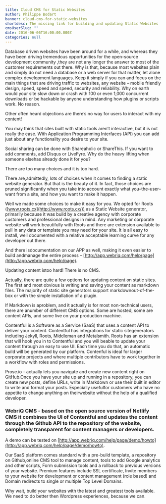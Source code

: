 ```yaml
---
title: Cloud CMS for Static Websites
author: Philippe Bodart
banner: cloud-cms-for-static-websites
shortdesc: The missing link for building and updating Static Websites
cmsUserSlug: ""
date: 2016-06-06T16:00:00.000Z
categories: null
---
```


Database driven websites have been around for a while, and whereas they have been driving tremendous opportunities for the open-source development community ,they are not any longer the answer to most of the customer requirements out there. Why is that, because most websites plain and simply do not need a database or a web server for that matter, let alone complex development languages. Keep it simply if you can and focus on the main things that are driving traffic to websites, any website – mobile friendly design, speed, speed and speed, security and reliability. Why on earth would your site slow down or crash with 100 or even 1,000 concurrent downloads or be hackable by anyone understanding how plugins or scripts work. No reason.

Other often heard objections are there’s no way for users to interact with my content!

You may think that sites built with static tools aren’t interactive, but it is not really the case. With Application Programming Interfaces (API) you can add just about any functionality you desire to your site.

Social sharing can be done with Shareaholic or ShareThis. If you want to add comments, add Disqus or LiveFyre. Why do the heavy lifting when someone elsehas already done it for you?

There are too many choices and it is too hard.

There are,admittedly, lots of choices when it comes to finding a static website generator. But that is the beauty of it. In fact, those choices are pruned significantly when you take into account exactly what you–the-user–want from a site, and how you want to make it happen.

Well we made some choices to make it easy for you. We opted for Roots ([www.roots.cx](http://www.roots.cx/)) as a Static Website generator, primarily because it was build by a creative agency with corporate customers and professional designs in mind. Any marketing or corporate website will work beautifully with Roots and there are extension available to pull in any data or template you may need for your site. It is all easy to install, well documented with a relative acceptable learning curve for any developer out there. 

And there isdocumentation on our APP as well, making it even easier to build andmanage the entire process – [http://app.webriq.com/help/page](http://app.webriq.com/help/page).

Updating content istoo hard! There is no CMS.

Actually, there are quite a few options for updating content on static sites. The first and most obvious is writing and saving your content as markdown files. The majority of static site generators support markdownout-of-the-box or with the simple installation of a plugin.

If Markdown is aproblem, and it actually is for most non-technical users, there are anumber of different CMS options. Some are hosted, some are content APIs, and some live on your production machine.

Contentful is a Software as a Service (SaaS) that uses a content API to deliver your content. Contentful has integrations for static sitegenerators including Jekyll, Roots, Middleman and Metalsmith. Roots has an extension that will hook you in to Contentful and you will beable to update your content through an easy to use UI. Each time you do that, an automatic build will be generated by our platform. Contenful is ideal for larger corporate projects and where multiple contributors have to work together in a workflow with roles and permissions.

Prose.io - actually lets you navigate and create new content right on GitHub.Once you have your site up and running in a repository, you can create new posts, define URLs, write in Markdown or use their built in editor to write and format your posts. 
Especially usefulfor customers who have no appetite to change anything on theirwebsite without the help of a qualified developer. 

### WebriQ CMS - based on the open source version of Netlify CMS it combines the UI of Contentful and updates the content through the Github API to the repository of the website, completely transparent for content managers or developers. 

A demo can be tested on [http://app.webriq.com/help/page/demo/howto](http://app.webriq.com/help/page/demo/howto).

Our SaaS platform comes standard with a pre-build template, a repository on Github,online CMS tool to manage content, tools to add Google analytics and other scripts, Form submission tools and a rollback to previous versions of your website. 
Premium features include SSL certificate, Invite members to your website for development or content management (role based) and Domain redirects to single or multiple Top Level Domains. 

Why wait, build your websites with the latest and greatest tools available. We need to do better then Wordpress experiences, because we can. 
